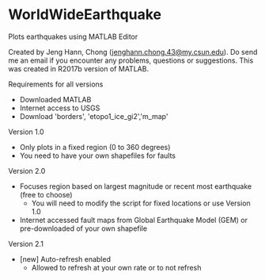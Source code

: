# WorldWideEarthquake
Plots earthquakes using MATLAB Editor 

  Created by Jeng Hann, Chong (jenghann.chong.43@my.csun.edu). Do send me an email if you encounter
  any problems, questions or suggestions. This was created in R2017b version of MATLAB. 

Requirements for all versions
- Downloaded MATLAB 
- Internet access to USGS
- Download 'borders', 'etopo1_ice_gi2','m_map'


Version 1.0 
- Only plots in a fixed region (0 to 360 degrees)
- You need to have your own shapefiles for faults 

Version 2.0
- Focuses region based on largest magnitude or recent most earthquake (free to choose)
  - You will need to modify the script for fixed locations or use Version 1.0
- Internet accessed fault maps from Global Earthquake Model (GEM) or pre-downloaded of your own shapefile

Version 2.1
- [new] Auto-refresh enabled
  - Allowed to refresh at your own rate or to not refresh 
  
  
